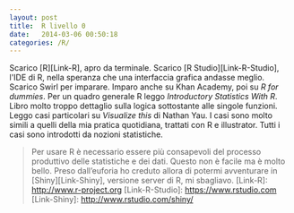 ```yaml
---
layout: post
title:  R livello 0
date:   2014-03-06 00:50:18
categories: /R/
---
```


Scarico [R][Link-R], apro da terminale. Scarico [R Studio][Link-R-Studio], l'IDE di R, nella speranza che una interfaccia grafica andasse meglio. Scarico Swirl per imparare. Imparo anche su Khan Academy, poi su _R for dummies_. Per un quadro generale R leggo _Introductory Statistics With R_. Libro molto troppo dettaglio sulla logica sottostante alle singole funzioni. Leggo casi particolari su _Visualize this_ di Nathan Yau. I casi sono molto simili a quelli della mia pratica quotidiana, trattati con R e illustrator. Tutti i casi sono introdotti da nozioni statistiche. 
> Per usare R è necessario essere più consapevoli del processo produttivo delle statistiche e dei dati. Questo non è facile ma è molto bello. Preso dall’euforia ho creduto allora di potermi avventurare in [Shiny][Link-Shiny], versione server di R, mi sbagliavo.
[Link-R]: http://www.r-project.org
[Link-R-Studio]: https://www.rstudio.com
[Link-Shiny]: http://www.rstudio.com/shiny/